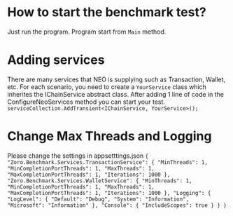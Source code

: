 ﻿# How to start the benchmark test?
  Just run the program. Program start from `Main` method.

# Adding services
  There are many services that NEO is supplying such as Transaction, Wallet, etc.
  For each scenario, you need to create a `YourService` class which inherites the IChainService abstract class.
  After adding 1 line of code in the ConfigureNeoServices method you can start your test.
  `serviceCollection.AddTransient<IChainService, YourService>();`

# Change Max Threads and Logging
  Please change the settings in appsetttings.json
	```
	{
	  "Zoro.Benchmark.Services.TransactionService": {
		"MinThreads": 1,
		"MinCompletionPortThreads": 1,
		"MaxThreads": 1,
		"MaxCompletionPortThreads": 1,
		"Iterations": 1000
	  },
	  "Zoro.Benchmark.Services.WalletService": {
		"MinThreads": 1,
		"MinCompletionPortThreads": 1,
		"MaxThreads": 1,
		"MaxCompletionPortThreads": 1,
		"Iterations": 1000
	  },
	  "Logging": {
		"LogLevel": {
		  "Default": "Debug",
		  "System": "Information",
		  "Microsoft": "Information"
		},
		"Console": {
		  "IncludeScopes": true
		}
	  }
	}
	```